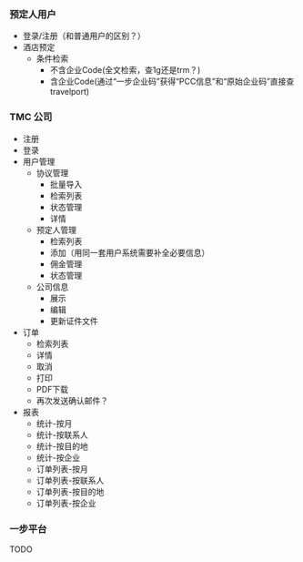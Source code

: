 ### 预定人用户

* 登录/注册（和普通用户的区别？）
* 酒店预定
  * 条件检索
    * 不含企业Code(全文检索，查1g还是trm？)
    * 含企业Code(通过“一步企业码”获得“PCC信息”和“原始企业码”直接查travelport)



### TMC 公司

* 注册
* 登录
* 用户管理
  * 协议管理
    * 批量导入
    * 检索列表
    * 状态管理
    * 详情
  * 预定人管理
    * 检索列表
    * 添加（用同一套用户系统需要补全必要信息）
    * 佣金管理
    * 状态管理
  * 公司信息
    * 展示
    * 编辑
    * 更新证件文件
* 订单
  * 检索列表
  * 详情
  * 取消
  * 打印
  * PDF下载
  * 再次发送确认邮件？
* 报表
  * 统计-按月
  * 统计-按联系人
  * 统计-按目的地
  * 统计-按企业
  * 订单列表-按月
  * 订单列表-按联系人
  * 订单列表-按目的地
  * 订单列表-按企业



### 一步平台

TODO